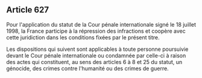 Article 627
----
Pour l'application du statut de la Cour pénale internationale signé le 18
juillet 1998, la France participe à la répression des infractions et coopère
avec cette juridiction dans les conditions fixées par le présent titre.

Les dispositions qui suivent sont applicables à toute personne poursuivie devant
le Cour pénale internationale ou condamnée par celle-ci à raison des actes qui
constituent, au sens des articles 6 à 8 et 25 du statut, un génocide, des crimes
contre l'humanité ou des crimes de guerre.
